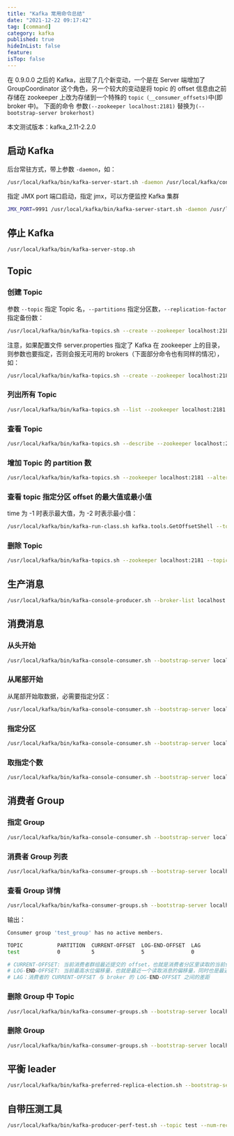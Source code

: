 ```yaml
---
title: "Kafka 常用命令总结"
date: "2021-12-22 09:17:42"
tag: [command]
category: kafka
published: true
hideInList: false
feature:
isTop: false
---
```


在 0.9.0.0 之后的 Kafka，出现了几个新变动，一个是在 Server 端增加了 GroupCoordinator 这个角色，另一个较大的变动是将 topic 的 offset 信息由之前存储在 zookeeper 上改为存储到一个特殊的 `topic（__consumer_offsets)`中(即 broker 中)。
下面的命令 参数`(--zookeeper localhost:2181)` 替换为`(--bootstrap-server brokerhost)`

本文测试版本：kafka_2.11-2.2.0

## 启动 Kafka

后台常驻方式，带上参数 `-daemon`，如：

```bash
/usr/local/kafka/bin/kafka-server-start.sh -daemon /usr/local/kafka/config/server.properties
```

指定 JMX port 端口启动，指定 jmx，可以方便监控 Kafka 集群

```bash
JMX_PORT=9991 /usr/local/kafka/bin/kafka-server-start.sh -daemon /usr/local/kafka/config/server.properties
```

## 停止 Kafka

```bash
/usr/local/kafka/bin/kafka-server-stop.sh
```

## Topic

### 创建 Topic

参数 `--topic` 指定 Topic 名，`--partitions` 指定分区数，`--replication-factor` 指定备份数：

```bash
/usr/local/kafka/bin/kafka-topics.sh --create --zookeeper localhost:2181 --replication-factor 1 --partitions 1 --topic test
```

注意，如果配置文件 server.properties 指定了 Kafka 在 zookeeper 上的目录，则参数也要指定，否则会报无可用的 brokers（下面部分命令也有同样的情况），如：

```bash
/usr/local/kafka/bin/kafka-topics.sh --create --zookeeper localhost:2181/kafka --replication-factor 1 --partitions 1 --topic test
```

### 列出所有 Topic

```bash
/usr/local/kafka/bin/kafka-topics.sh --list --zookeeper localhost:2181
```

### 查看 Topic

```bash
/usr/local/kafka/bin/kafka-topics.sh --describe --zookeeper localhost:2181 --topic test
```

### 增加 Topic 的 partition 数

```bash
/usr/local/kafka/bin/kafka-topics.sh --zookeeper localhost:2181 --alter --topic test --partitions 5
```

### 查看 topic 指定分区 offset 的最大值或最小值

time 为 -1 时表示最大值，为 -2 时表示最小值：

```bash
/usr/local/kafka/bin/kafka-run-class.sh kafka.tools.GetOffsetShell --topic test --time -1 --broker-list 127.0.0.1:9092 --partitions 0
```

### 删除 Topic

```bash
/usr/local/kafka/bin/kafka-topics.sh --zookeeper localhost:2181 --topic test --delete
```

## 生产消息

```bash
/usr/local/kafka/bin/kafka-console-producer.sh --broker-list localhost:9092 --topic test
```

## 消费消息

### 从头开始

```bash
/usr/local/kafka/bin/kafka-console-consumer.sh --bootstrap-server localhost:9092 --topic test --from-beginning
```

### 从尾部开始

从尾部开始取数据，必需要指定分区：

```bash
/usr/local/kafka/bin/kafka-console-consumer.sh --bootstrap-server localhost:9092 --topic test --offset latest --partition 0
```

### 指定分区

```bash
/usr/local/kafka/bin/kafka-console-consumer.sh --bootstrap-server localhost:9092 --topic test --offset latest --partition 0
```

### 取指定个数

```bash
/usr/local/kafka/bin/kafka-console-consumer.sh --bootstrap-server localhost:9092 --topic test --offset latest --partition 0 --max-messages 1
```

## 消费者 Group

### 指定 Group

```bash
/usr/local/kafka/bin/kafka-console-consumer.sh --bootstrap-server localhost:9092 --topic test -group test_group --from-beginning
```

### 消费者 Group 列表

```bash
/usr/local/kafka/bin/kafka-consumer-groups.sh --bootstrap-server localhost:9092 --list
```

### 查看 Group 详情

```bash
/usr/local/kafka/bin/kafka-consumer-groups.sh --bootstrap-server localhost:9092 --group test_group --describe
```

输出：

```bash
Consumer group 'test_group' has no active members.

TOPIC           PARTITION  CURRENT-OFFSET  LOG-END-OFFSET  LAG             CONSUMER-ID     HOST            CLIENT-ID
test            0          5               5               0               -               -               -

# CURRENT-OFFSET: 当前消费者群组最近提交的 offset，也就是消费者分区里读取的当前位置
# LOG-END-OFFSET: 当前最高水位偏移量，也就是最近一个读取消息的偏移量，同时也是最近一个提交到集群的偏移量
# LAG：消费者的 CURRENT-OFFSET 与 broker 的 LOG-END-OFFSET 之间的差距
```

### 删除 Group 中 Topic

```bash
/usr/local/kafka/bin/kafka-consumer-groups.sh --bootstrap-server localhost:9092 --group test_group --topic test --delete
```

### 删除 Group

```bash
/usr/local/kafka/bin/kafka-consumer-groups.sh --bootstrap-server localhost:9092 --group test_group --delete
```

## 平衡 leader

```bash
/usr/local/kafka/bin/kafka-preferred-replica-election.sh --bootstrap-server localhost:9092
```

## 自带压测工具

```bash
/usr/local/kafka/bin/kafka-producer-perf-test.sh --topic test --num-records 100 --record-size 1 --throughput 100 --producer-props bootstrap.servers=localhost:9092
```
